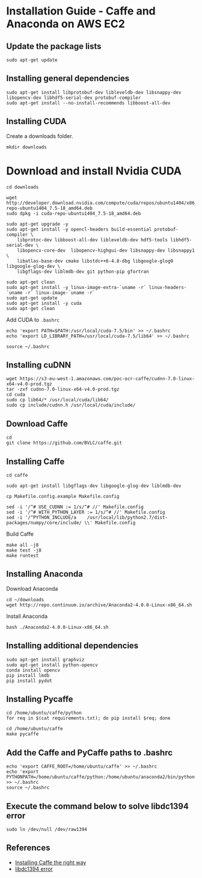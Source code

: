 # Installation Guide - Caffe and Anaconda on AWS EC2

## Update the package lists

```
sudo apt-get update
```

## Installing general dependencies

```
sudo apt-get install libprotobuf-dev libleveldb-dev libsnappy-dev libopencv-dev libhdf5-serial-dev protobuf-compiler
sudo apt-get install --no-install-recommends libboost-all-dev
```

## Installing CUDA

Create a downloads folder.

```
mkdir downloads
```

# Download and install Nvidia CUDA

```
cd downloads

wget http://developer.download.nvidia.com/compute/cuda/repos/ubuntu1404/x86_64/cuda-repo-ubuntu1404_7.5-18_amd64.deb
sudo dpkg -i cuda-repo-ubuntu1404_7.5-18_amd64.deb

sudo apt-get upgrade -y
sudo apt-get install -y opencl-headers build-essential protobuf-compiler \
    libprotoc-dev libboost-all-dev libleveldb-dev hdf5-tools libhdf5-serial-dev \
    libopencv-core-dev  libopencv-highgui-dev libsnappy-dev libsnappy1 \
    libatlas-base-dev cmake libstdc++6-4.8-dbg libgoogle-glog0 libgoogle-glog-dev \
    libgflags-dev liblmdb-dev git python-pip gfortran
    
sudo apt-get clean
sudo apt-get install -y linux-image-extra-`uname -r` linux-headers-`uname -r` linux-image-`uname -r`
sudo apt-get update
sudo apt-get install -y cuda
sudo apt-get clean
```

Add CUDA to ```.bashrc```

```
echo 'export PATH=$PATH:/usr/local/cuda-7.5/bin' >> ~/.bashrc 
echo 'export LD_LIBRARY_PATH=/usr/local/cuda-7.5/lib64' >> ~/.bashrc 

source ~/.bashrc
```

## Installing cuDNN

```
wget https://s3-eu-west-1.amazonaws.com/poc-ocr-caffe/cudnn-7.0-linux-x64-v4.0-prod.tgz
tar -zxf cudnn-7.0-linux-x64-v4.0-prod.tgz
cd cuda
sudo cp lib64/* /usr/local/cuda/lib64/
sudo cp include/cudnn.h /usr/local/cuda/include/
```

## Download Caffe

```
cd
git clone https://github.com/BVLC/caffe.git
```

## Installing Caffe

```
cd caffe

sudo apt-get install libgflags-dev libgoogle-glog-dev liblmdb-dev

cp Makefile.config.example Makefile.config

sed -i '/^# USE_CUDNN := 1/s/^# //' Makefile.config
sed -i '/^# WITH_PYTHON_LAYER := 1/s/^# //' Makefile.config
sed -i '/^PYTHON_INCLUDE/a    /usr/local/lib/python2.7/dist-packages/numpy/core/include/ \\' Makefile.config
```

Build Caffe 

```
make all -j8
make test -j8
make runtest
```

## Installing Anaconda

Download Anaconda

``` 
cd ~/downloads
wget http://repo.continuum.io/archive/Anaconda2-4.0.0-Linux-x86_64.sh
```
Install Anaconda

```
bash ./Anaconda2-4.0.0-Linux-x86_64.sh
```

## Installing additional dependencies

```
sudo apt-get install graphviz
sudo apt-get install python-opencv
conda install opencv
pip install lmdb
pip install pydot
```


## Installing Pycaffe

```
cd /home/ubuntu/caffe/python
for req in $(cat requirements.txt); do pip install $req; done

cd /home/ubuntu/caffe
make pycaffe
```

## Add the Caffe and PyCaffe paths to .bashrc

```
echo 'export CAFFE_ROOT=/home/ubuntu/caffe' >> ~/.bashrc
echo 'export PYTHONPATH=/home/ubuntu/caffe/python:/home/ubuntu/anaconda2/bin/python' >> ~/.bashrc
source ~/.bashrc
```

## Execute the command below to solve libdc1394 error
```
sudo ln /dev/null /dev/raw1394
```

## References
* [Installing Caffe the right way](http://installing-caffe-the-right-way.wikidot.com/start)
* [libdc1394 error](http://stackoverflow.com/questions/12689304/ctypes-error-libdc1394-error-failed-to-initialize-libdc1394)



